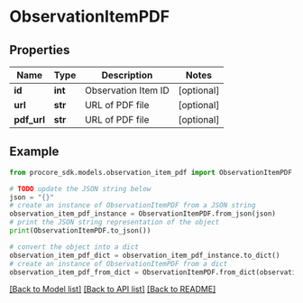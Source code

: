# ObservationItemPDF


## Properties

Name | Type | Description | Notes
------------ | ------------- | ------------- | -------------
**id** | **int** | Observation Item ID | [optional] 
**url** | **str** | URL of PDF file | [optional] 
**pdf_url** | **str** | URL of PDF file | [optional] 

## Example

```python
from procore_sdk.models.observation_item_pdf import ObservationItemPDF

# TODO update the JSON string below
json = "{}"
# create an instance of ObservationItemPDF from a JSON string
observation_item_pdf_instance = ObservationItemPDF.from_json(json)
# print the JSON string representation of the object
print(ObservationItemPDF.to_json())

# convert the object into a dict
observation_item_pdf_dict = observation_item_pdf_instance.to_dict()
# create an instance of ObservationItemPDF from a dict
observation_item_pdf_from_dict = ObservationItemPDF.from_dict(observation_item_pdf_dict)
```
[[Back to Model list]](../README.md#documentation-for-models) [[Back to API list]](../README.md#documentation-for-api-endpoints) [[Back to README]](../README.md)


